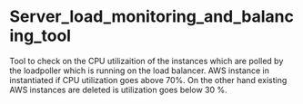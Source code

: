 # Server_load_monitoring_and_balancing_tool
Tool to check on the CPU utilizaition of the instances which are polled by the loadpoller which is running on the load balancer. AWS instance in instantiated if CPU utilization goes above 70%. On the other hand existing AWS instances are deleted is utilization goes below 30 %.
